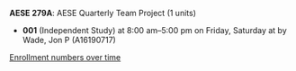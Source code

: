 **AESE 279A**: AESE Quarterly Team Project (1 units)

- **001** (Independent Study) at 8:00 am–5:00 pm on Friday, Saturday at   by Wade, Jon P (A16190717)

[Enrollment numbers over time](./AESE279A.tsv)
